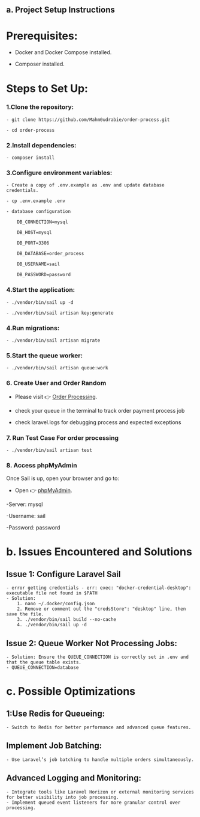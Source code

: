 
## a. Project Setup Instructions

# Prerequisites:

- Docker and Docker Compose installed.

- Composer installed.

# Steps to Set Up:

 ### 1.Clone the repository: 

    - git clone https://github.com/Mahm0udrabie/order-process.git

    - cd order-process

 ### 2.Install dependencies:

    - composer install

### 3.Configure environment variables:

    - Create a copy of .env.example as .env and update database credentials.

    - cp .env.example .env 

    - database configuration

        DB_CONNECTION=mysql

        DB_HOST=mysql

        DB_PORT=3306

        DB_DATABASE=order_process

        DB_USERNAME=sail

        DB_PASSWORD=password

### 4.Start the application: 

    - ./vendor/bin/sail up -d

    - ./vendor/bin/sail artisan key:generate

### 4.Run migrations:

    - ./vendor/bin/sail artisan migrate

### 5.Start the queue worker:

    - ./vendor/bin/sail artisan queue:work

### 6. Create User and Order Random

- Please visit 👉 [Order Processing](http://localhost/order-process).

- check your queue in the terminal to track order payment process job 

- check laravel.logs for debugging process and expected exceptions

### 7. Run Test Case For order processing 

    - ./vendor/bin/sail artisan test


### 8. Access phpMyAdmin 

Once Sail is up, open your browser and go to:

- Open 👉 [phpMyAdmin](http://localhost:8080).

-Server: mysql

-Username: sail

-Password: password

# b. Issues Encountered and Solutions


## Issue 1: Configure Laravel Sail
    - error getting credentials - err: exec: "docker-credential-desktop": executable file not found in $PATH
    - Solution: 
        1. nano ~/.docker/config.json
        2. Remove or comment out the "credsStore": "desktop" line, then save the file.
        3. ./vendor/bin/sail build --no-cache
        4. ./vendor/bin/sail up -d

## Issue 2: Queue Worker Not Processing Jobs:
    - Solution: Ensure the QUEUE_CONNECTION is correctly set in .env and that the queue table exists.
    - QUEUE_CONNECTION=database




# c. Possible Optimizations

## 1:Use Redis for Queueing:
    - Switch to Redis for better performance and advanced queue features.
## Implement Job Batching:
    - Use Laravel’s job batching to handle multiple orders simultaneously.
## Advanced Logging and Monitoring:
    - Integrate tools like Laravel Horizon or external monitoring services for better visibility into job processing.
    - Implement queued event listeners for more granular control over processing.
